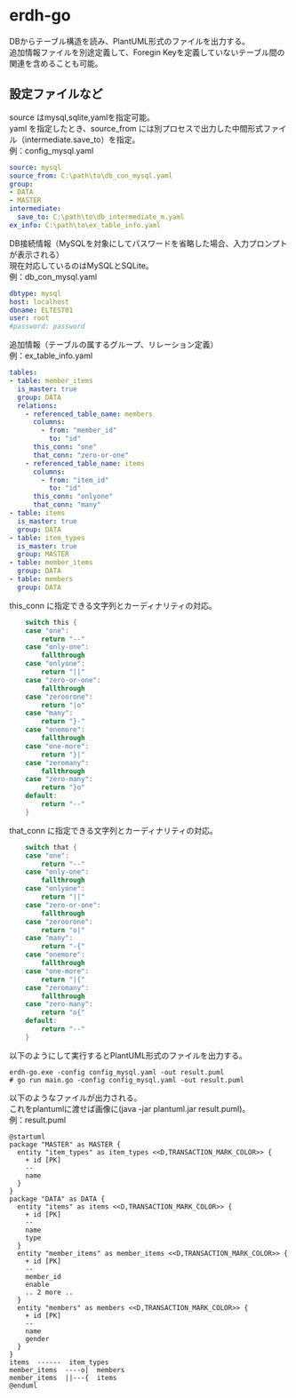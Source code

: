 # erdh-go

DBからテーブル構造を読み、PlantUML形式のファイルを出力する。  
追加情報ファイルを別途定義して、Foregin Keyを定義していないテーブル間の関連を含めることも可能。

## 設定ファイルなど
source はmysql,sqlite,yamlを指定可能。  
yaml を指定したとき、source_from には別プロセスで出力した中間形式ファイル（intermediate.save_to）を指定。  
例：config_mysql.yaml
```config_mysql.yaml
source: mysql
source_from: C:\path\to\db_con_mysql.yaml
group:
- DATA
- MASTER
intermediate:
  save_to: C:\path\to\db_intermediate_m.yaml
ex_info: C:\path\to\ex_table_info.yaml
```


DB接続情報（MySQLを対象にしてパスワードを省略した場合、入力プロンプトが表示される）  
現在対応しているのはMySQLとSQLite。  
例：db_con_mysql.yaml
```db_con_mysql.yaml
dbtype: mysql
host: localhost
dbname: ELTEST01
user: root
#password: password
```


追加情報（テーブルの属するグループ、リレーション定義）  
例：ex_table_info.yaml
```ex_table_info.yaml
tables:
- table: member_items
  is_master: true
  group: DATA
  relations:
    - referenced_table_name: members
      columns:
        - from: "member_id"
          to: "id"
      this_conn: "one"
      that_conn: "zero-or-one"
    - referenced_table_name: items
      columns:
        - from: "item_id"
          to: "id"
      this_conn: "onlyone"
      that_conn: "many"
- table: items
  is_master: true
  group: DATA
- table: item_types
  is_master: true
  group: MASTER
- table: member_items
  group: DATA
- table: members
  group: DATA
```

this_conn に指定できる文字列とカーディナリティの対応。
```go
	switch this {
	case "one":
		return "--"
	case "only-one":
		fallthrough
	case "onlyone":
		return "||"
	case "zero-or-one":
		fallthrough
	case "zeroorone":
		return "|o"
	case "many":
		return "}-"
	case "onemore":
		fallthrough
	case "one-more":
		return "}|"
	case "zeromany":
		fallthrough
	case "zero-many":
		return "}o"
	default:
		return "--"
	}
```

that_conn に指定できる文字列とカーディナリティの対応。
```go
	switch that {
	case "one":
		return "--"
	case "only-one":
		fallthrough
	case "onlyone":
		return "||"
	case "zero-or-one":
		fallthrough
	case "zeroorone":
		return "o|"
	case "many":
		return "-{"
	case "onemore":
		fallthrough
	case "one-more":
		return "|{"
	case "zeromany":
		fallthrough
	case "zero-many":
		return "o{"
	default:
		return "--"
	}
```

以下のようにして実行するとPlantUML形式のファイルを出力する。
```
erdh-go.exe -config config_mysql.yaml -out result.puml
# go run main.go -config config_mysql.yaml -out result.puml
```


以下のようなファイルが出力される。  
これをplantumlに渡せば画像に(java -jar plantuml.jar result.puml)。  
例：result.puml
```uml
@startuml
package "MASTER" as MASTER {
  entity "item_types" as item_types <<D,TRANSACTION_MARK_COLOR>> {
    + id [PK]
    --
    name
  }
}
package "DATA" as DATA {
  entity "items" as items <<D,TRANSACTION_MARK_COLOR>> {
    + id [PK]
    --
    name
    type
  }
  entity "member_items" as member_items <<D,TRANSACTION_MARK_COLOR>> {
    + id [PK]
    --
    member_id
    enable
    .. 2 more ..
  }
  entity "members" as members <<D,TRANSACTION_MARK_COLOR>> {
    + id [PK]
    --
    name
    gender
  }
}
items  ------  item_types
member_items  ----o|  members
member_items  ||---{  items
@enduml
```
